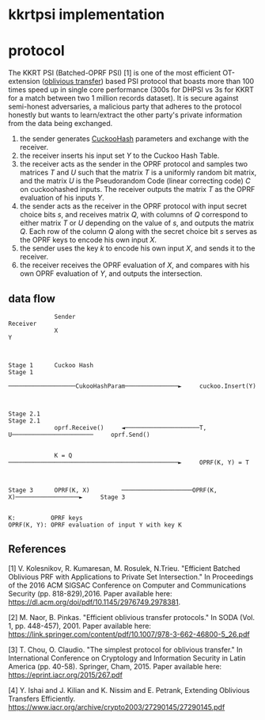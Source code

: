 # kkrtpsi implementation

# protocol
The KKRT PSI (Batched-OPRF PSI) [1] is one of the most efficient OT-extension ([oblivious transfer](https://en.wikipedia.org/wiki/Oblivious_transfer)) based PSI protocol that boasts more than 100 times speed up in single core performance (300s for DHPSI vs 3s for KKRT for a match between two 1 million records dataset). It is secure against semi-honest adversaries, a malicious party that adheres to the protocol honestly but wants to learn/extract the other party's private information from the data being exchanged.

1. the sender generates [CuckooHash](https://en.wikipedia.org/wiki/Cuckoo_hashing) parameters and exchange with the receiver.
2. the receiver inserts his input set _Y_ to the Cuckoo Hash Table.
3. the receiver acts as the sender in the OPRF protocol and samples two matrices _T_ and _U_ such that the matrix _T_ is a uniformly random bit matrix, and the matrix _U_ is the Pseudorandom Code (linear correcting code) _C_ on cuckoohashed inputs. The receiver outputs the matrix _T_ as the OPRF evaluation of his inputs _Y_.
4. the sender acts as the receiver in the OPRF protocol with input secret choice bits _s_, and receives matrix _Q_, with columns of _Q_ correspond to either matrix _T_ or _U_ depending on the value of _s_, and outputs the matrix _Q_. Each row of the column _Q_ along with the secret choice bit _s_ serves as the OPRF keys to encode his own input _X_.
5. the sender uses the key _k_ to encode his own input _X_, and sends it to the receiver.
6. the receiver receives the OPRF evaluation of _X_, and compares with his own OPRF evaluation of _Y_, and outputs the intersection.


## data flow
```
             Sender                                                                  Receiver
             X                                                                       Y



Stage 1      Cuckoo Hash                                                              Stage 1
                                ───────────────────CukooHashParam───────────────►     cuckoo.Insert(Y)



Stage 2.1                                                                             Stage 2.1
             oprf.Receive()     ◄─────────────────────T, U───────────────────────     oprf.Send()


             K = Q              ────────────────────────────────────────────────►     OPRF(K, Y) = T



Stage 3      OPRF(K, X)         ────────────────────OPRF(K, X)──────────────────►     Stage 3


K:          OPRF keys
OPRF(K, Y): OPRF evaluation of input Y with key K
```

## References

[1] V. Kolesnikov, R. Kumaresan, M. Rosulek, N.Trieu. "Efficient Batched Oblivious PRF with Applications to Private Set Intersection." In Proceedings of the 2016 ACM SIGSAC Conference on Computer and Communications Security (pp. 818-829),2016. Paper available here: https://dl.acm.org/doi/pdf/10.1145/2976749.2978381.

[2] M. Naor, B. Pinkas. "Efficient oblivious transfer protocols." In SODA (Vol. 1, pp. 448-457), 2001. Paper available here: https://link.springer.com/content/pdf/10.1007/978-3-662-46800-5_26.pdf

[3] T. Chou, O. Claudio. "The simplest protocol for oblivious transfer." In International Conference on Cryptology and Information Security in Latin America (pp. 40-58). Springer, Cham, 2015. Paper available here: https://eprint.iacr.org/2015/267.pdf

[4] Y. Ishai and J. Kilian and K. Nissim and E. Petrank, Extending Oblivious Transfers Efficiently. https://www.iacr.org/archive/crypto2003/27290145/27290145.pdf
